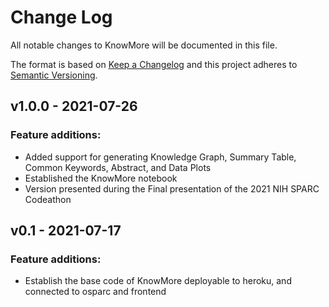 # Change Log
All notable changes to KnowMore will be documented in this file.

The format is based on [Keep a Changelog](http://keepachangelog.com/en/1.0.0/) and this project adheres to [Semantic Versioning](http://semver.org/spec/v2.0.0.html).

## v1.0.0 - 2021-07-26

### Feature additions:
- Added support for generating Knowledge Graph, Summary Table, Common Keywords, Abstract, and Data Plots
- Established the KnowMore notebook
- Version presented during the Final presentation of the 2021 NIH SPARC Codeathon


## v0.1 - 2021-07-17

### Feature additions:
- Establish the base code of KnowMore deployable to heroku, and connected to osparc and frontend

